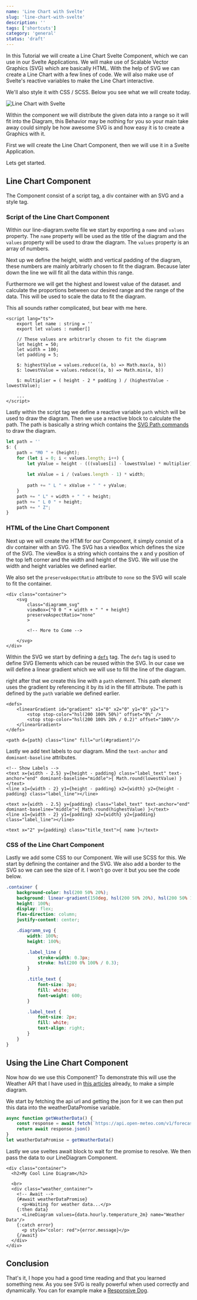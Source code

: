 ```yaml
---
name: 'Line Chart with Svelte'
slug: 'line-chart-with-svelte'
description: ''
tags: ['shortcuts']
category: 'general'
status: 'draft'
---
```




In this Tutorial we will create a Line Chart Svelte Component, which we can use in our Svelte Applications. We will make use of Scalable Vector Graphics (SVG) which are basically HTML. With the help of SVG we can create a Line Chart with a few lines of code. We will also make use of Svelte's reactive variables to make the Line Chart interactive.

We'll also style it with CSS / SCSS. Below you see what we will create today.

![Line Chart with Svelte](line-diagram-screenshot.png)

Within the component we will distribute the given data into a range so it will fit into the Diagram, this Behavior may be nothing for you so your main take away could simply be how awesome SVG is and how easy it is to create a Graphics with it.

First we will create the Line Chart Component, then we will use it in a Svelte Application.

Lets get started.

<!-- Introduction -->

<!-- 
- Array(30).fill(1).map(x => Math.random() * 100 + 10)
- Mention Weather App Article
- Mention [Reddit Post with Dog](https://www.reddit.com/r/ProgrammerHumor/comments/13zn0k1/responsive_dog/?utm_source=share&utm_medium=web2x&context=3)
-->

## Line Chart Component

The Component consist of a script tag, a div container with an SVG and a style tag.

### Script of the Line Chart Component

Within our line-diagram.svelte file we start by exporting a `name` and `values` property. The `name` property will be used as the title of the diagram and the `values` property will be used to draw the diagram. The `values` property is an array of numbers.

Next up we define the height, width and vertical padding of the diagram, these numbers are mainly arbitrarly chosen to fit the diagram. Because later down the line we will fit all the data within this range. 

Furthermore we will get the highest and lowest value of the dataset. and calculate the proportions between our desired range and the range of the data. This will be used to scale the data to fit the diagram.

This all sounds rather complicated, but bear with me here.

```svelte
<script lang="ts">
    export let name : string = ''
    export let values : number[]

    // These values are arbitrarly chosen to fit the diagramm
    let height = 50;
    let width = 100;
    let padding = 5;
    
    $: highestValue = values.reduce((a, b) => Math.max(a, b))
    $: lowestValue = values.reduce((a, b) => Math.min(a, b))

    $: multiplier = ( height - 2 * padding ) / (highestValue - lowestValue);

    ...
</script>
```

Lastly within the script tag we define a reactive variable `path` which will be used to draw the diagram. Then we use a reactive block to calculate the path. The path is basically a string which contains the [SVG Path commands](https://developer.mozilla.org/en-US/docs/Web/SVG/Tutorial/Paths) to draw the diagram.

```ts
let path = ''
$: {
    path = "M0 " + (height);
    for (let i = 0; i < values.length; i++) {
        let yValue = height - (((values[i] - lowestValue) * multiplier) + padding) ;
        
        let xValue = i / (values.length - 1) * width;
        
        path += " L " + xValue + " " + yValue;
    }
    path += " L" + width + " " + height;
    path += " L 0 " + height;
    path += " Z";
}
```

### HTML of the Line Chart Component

Next up we will create the HTMl for our Component, it simply consist of a div container with an SVG. The SVG has a viewBox which defines the size of the SVG. The viewBox is a string which contains the x and y position of the top left corner and the width and height of the SVG. We will use the width and height variables we defined earlier.

We also set the `preserveAspectRatio` attribute to `none` so the SVG will scale to fit the container.

```svelte
<div class="container">
    <svg 
        class="diagramm_svg"
        viewBox={"0 0 " + width + " " + height}
        preserveAspectRatio="none"
        >
        
        <!-- More to Come -->

    </svg>
</div>
```

Within the SVG we start by defining a [`defs`](https://developer.mozilla.org/en-US/docs/Web/SVG/Element/defs) tag. The `defs` tag is used to define SVG Elements which can be reused within the SVG. In our case we will define a linear gradient which we will use to fill the line of the diagram.

right after that we create this line with a `path` element. This path element uses the gradient by referencing it by its id in the fill attribute. The path is defined by the `path` variable we defined earlier.

```svelte
<defs>
    <linearGradient id="gradient" x1="0" x2="0" y1="0" y2="1">
        <stop stop-color="hsl(200 100% 50%)" offset="0%" />
        <stop stop-color="hsl(200 100% 20% / 0.2)" offset="100%"/>
    </linearGradient>
</defs>

<path d={path} class="line" fill="url(#gradient)"/>
```

Lastly we add text labels to our diagram. Mind the `text-anchor` and `dominant-baseline` attributes.

```svelte
<!-- Show Labels -->
<text x={width - 2.5} y={height - padding} class="label_text" text-anchor="end" dominant-baseline="middle">{ Math.round(lowestValue) }</text>
<line x1={width - 2} y1={height - padding} x2={width} y2={height - padding} class="label_line"></line>

<text x={width - 2.5} y={padding} class="label_text" text-anchor="end" dominant-baseline="middle">{ Math.round(highestValue) }</text>
<line x1={width - 2} y1={padding} x2={width} y2={padding} class="label_line"></line>

<text x="2" y={padding} class="title_text">{ name }</text>
```

### CSS of the Line Chart Component

Lastly we add some CSS to our Component. We will use SCSS for this. We start by defining the container and the SVG. We also add a border to the SVG so we can see the size of it. I won't go over it but you see the code below.

```scss
.container {
    background-color: hsl(200 50% 20%);
    background: linear-gradient(150deg, hsl(200 50% 20%), hsl(200 50% 10%));
    height: 100%;
    display: flex;
    flex-direction: column;
    justify-content: center;

    .diagramm_svg {
        width: 100%;
        height: 100%;

        .label_line {
            stroke-width: 0.3px;
            stroke: hsl(200 0% 100% / 0.3);
        }

        .title_text {
            font-size: 3px;
            fill: white;
            font-weight: 600;
        }

        .label_text {
            font-size: 2px;
            fill: white;
            text-align: right;
        }
    }
}
```

## Using the Line Chart Component

Now how do we use this Component? To demonstrate this will use the Weather API that I have used in [this articles](https://maximmaeder.com/weather-app-with-html-sass-and-javascript/) already, to make a simple diagram.

We start by fetching the api url and getting the json for it we can then put this data into the weatherDataPromise variable.

```js
async function getWeatherData() {
    const response = await fetch(`https://api.open-meteo.com/v1/forecast?latitude=52.52&longitude=13.41&hourly=temperature_2m`)
    return await response.json()
}
let weatherDataPromise = getWeatherData()
```

Lastly we use sveltes await block to wait for the promise to resolve. We then pass the data to our LineDiagram Component.

```svelte
<div class="container">
  <h2>My Cool Line Diagram</h2>

  <br> 
  <div class="weather_container">
    <!-- Await -->
    {#await weatherDataPromise}
      <p>Waiting for weather data...</p>
    {:then data}
      <LineDiagram values={data.hourly.temperature_2m} name="Weather Data"/>
    {:catch error}
      <p style="color: red">{error.message}</p>
    {/await}
  </div>
</div>
```

## Conclusion

That's it, I hope you had a good time reading and that you learned something new. As you see SVG is really powerful when used correctly and dynamically. You can for example make a [Responsive Dog](https://www.reddit.com/r/ProgrammerHumor/comments/13zn0k1/responsive_dog/?utm_source=share&utm_medium=web2x&context=3).